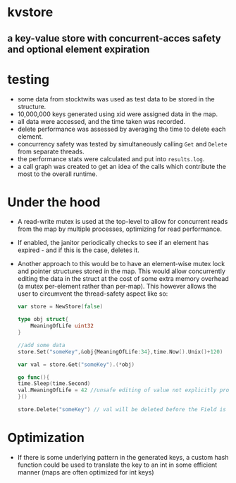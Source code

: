 # kvstore
## a key-value store with concurrent-acces safety and optional element expiration

# testing
- some data from stocktwits was used as test data to be stored in the structure.
- 10,000,000 keys generated using xid were assigned data in the map.
- all data were accessed, and the time taken was recorded.
- delete performance was assessed by averaging the time to delete each element.
- concurrency safety was tested by simultaneously calling ```Get``` and ```Delete``` from separate threads.
- the performance stats were calculated and put into `results.log`.
- a call graph was created to get an idea of the calls which contribute the most to the overall runtime.


# Under the hood

- A read-write mutex is used at the top-level to allow for concurrent reads from the map by multiple processes, optimizing for read performance.

- If enabled, the janitor periodically checks to see if an element has expired - and if this is the case, deletes it.

- Another approach to this would be to have an element-wise mutex lock and pointer structures stored in the map. This would allow concurrently editing the
    data in the struct at the cost of some extra memory overhead (a mutex per-element rather than per-map).
    This however allows the user to circumvent the thread-safety aspect like so:
    ```go
    var store = NewStore(false)
    
    type obj struct{
        MeaningOfLife uint32
    }

    //add some data
    store.Set("someKey",&obj{MeaningOfLife:34},time.Now().Unix()+120)

    var val = store.Get("someKey").(*obj)
    
    go func(){
    time.Sleep(time.Second)
    val.MeaningOfLife = 42 //unsafe editing of value not explicitly prohibited.
    }()

    store.Delete("someKey") // val will be deleted before the Field is set
    ```

# Optimization

- If there is some underlying pattern in the generated keys, a custom hash function could be used to translate the
    key to an int in some efficient manner (maps are often optimized for int keys)